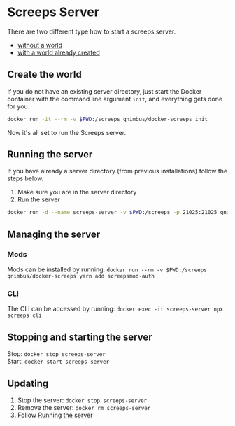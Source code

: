 # Screeps Server

There are two different type how to start a screeps server.
* [without a world](#create-the-world)
* [with a world already created](#running-the-server)

## Create the world
If you do not have an existing server directory, just start the Docker container with the command line argument `init`, and everything gets done for you.

```bash
docker run -it --rm -v $PWD:/screeps qnimbus/docker-screeps init
```
Now it's all set to run the Screeps server.

## Running the server
If you have already a server directory (from previous installations) follow the steps below.

1. Make sure you are in the server directory
2. Run the server
```bash
docker run -d --name screeps-server -v $PWD:/screeps -p 21025:21025 qnimbus/docker-screeps
```

## Managing the server


### Mods
Mods can be installed by running:
```docker run --rm -v $PWD:/screeps qnimbus/docker-screeps yarn add screepsmod-auth```

### CLI
The CLI can be accessed by running:
```docker exec -it screeps-server npx screeps cli```

## Stopping and starting the server
Stop:
```docker stop screeps-server```  
Start:
```docker start screeps-server```

## Updating

1. Stop the server:
  ```docker stop screeps-server```
2. Remove the server:
  ```docker rm screeps-server```
3. Follow [Running the server](#running-the-server)
